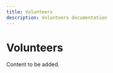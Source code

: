 ```yaml
---
title: Volunteers
description: Volunteers documentation
---
```


# Volunteers

Content to be added.
